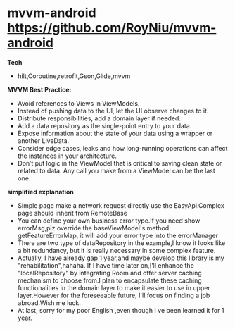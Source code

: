 # mvvm-android https://github.com/RoyNiu/mvvm-android

**Tech**
- hilt,Coroutine,retrofit,Gson,Glide,mvvm

**MVVM Best Practice:**
- Avoid references to Views in ViewModels.
- Instead of pushing data to the UI, let the UI observe changes to it.
- Distribute responsibilities, add a domain layer if needed.
- Add a data repository as the single-point entry to your data.
- Expose information about the state of your data using a wrapper or another LiveData.
- Consider edge cases, leaks and how long-running operations can affect the instances in your
  architecture.
- Don’t put logic in the ViewModel that is critical to saving clean state or related to data. Any
  call you make from a ViewModel can be the last one.

**simplified explanation**
- Simple page make a network request directly use the EasyApi.Complex page should inherit from
  RemoteBase
- You can define your own business error type.If you need show errorMsg,plz override
  the baseViewModel's method getFeatureErrorMap, it will add your error type into the errorManager
- There are two type of dataRepository in the example,I know it looks like a bit redundancy, but it
  is really necessary in some complex feature.
- Actually, I have already gap 1 year,and maybe develop this library is my "rehabilitation",hahaha. If
I have time later on,I'll enhance the "localRepository" by integrating Room and offer server caching
mechanism to choose from.I plan to encapsulate these caching functionalities in the domain layer to
make it easier to use in upper layer.However for the foreseeable future, I'll focus on finding a job
abroad.Wish me luck.
- At last, sorry for my poor English ,even though I ve been learned it for 1 year.
